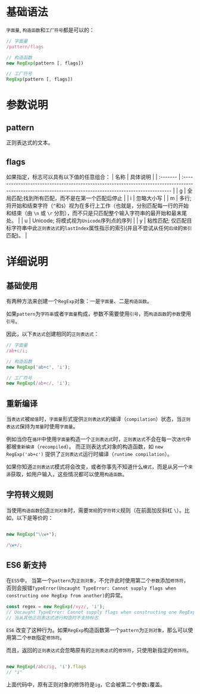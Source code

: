 # 基础语法

`字面量`, `构造函数`和`工厂符号`都是可以的：

```javascript
// 字面量
/pattern/flags

// 构造函数
new RegExp(pattern [, flags])

// 工厂符号
RegExp(pattern [, flags])
```

# 参数说明

## pattern

正则表达式的文本。

## flags

如果指定，标志可以具有以下值的任意组合：
| 名称 | 具体说明                                                                                                                                                 |
| :------- | :------------------------------------------------------------------------------------------------------------------------------------------------------- |
| g        | 全局匹配;找到所有匹配，而不是在第一个匹配后停止                                                                                                          |
| i        | 忽略大小写                                                                                                                                               |
| m        | 多行; 将开始和结束字符（`^`和`$`）视为在多行上工作（也就是，分别匹配每一行的开始和结束（由 `\n` 或 `\r` 分割），而不只是只匹配整个输入字符串的最开始和最末尾处。 |
| u        | Unicode; 将模式视为`Unicode`序列点的序列                                                                                                                   |
| y        | 粘性匹配; 仅匹配目标字符串中此`正则表达式`的`lastIndex`属性指示的索引(并且不尝试从任何`后续`的`索引`匹配)。                                                      |

# 详细说明

## 基础使用

有两种方法来创建一个`RegExp`对象：一是`字面量`、二是`构造函数`。

如果`pattern`为`字符串`或者`字面量`构成，参数不需要使用`引号`，而`构造函数`的`参数`使用`引号`。

因此，以下`表达式`创建相同的`正则表达式`：

```javascript
// 字面量
/ab+c/i;

// 构造函数
new RegExp('ab+c', 'i');

// 工厂符号
new RegExp(/ab+c/, 'i');
```

## 重新编译

当`表达式`被`赋值`时，`字面量`形式提供`正则表达式`的编译（`compilation`）状态，当`正则表达式`保持为`常量`时使用`字面量`。

例如当你在`循环`中使用`字面量`构造一个`正则表达式`时，`正则表达式`不会在每一次`迭代`中都被`重新编译`（`recompiled`）。
而正则表达式对象的构造函数，如 `new RegExp('ab+c')` 提供了`正则表达式`运行时编译（`runtime compilation`）。

如果你知道`正则表达式`模式将会改变，或者你事先不知道什么`模式`，而是从另一个`来源`获取，如用户输入，这些情况都可以使用`构造函数`。

## 字符转义规则

当使用`构造函数`创造`正则对象`时，需要`常规`的`字符转义`规则（在前面加反斜杠 `\`）。比如，以下是等价的：

```javascript

new RegExp("\\w+");

/\w+/;
```

## ES6 新支持

在`ES5`中， 当第一个`pattern`为`正则对象`，不允许此时使用第二个`参数`添加`修饰符`，否则会报错`TypeError(Uncaught TypeError: Cannot supply flags when constructing one RegExp from another)`的异常。

```javascript
const regex = new RegExp(/xyz/, 'i');
// Uncaught TypeError: Cannot supply flags when constructing one RegExp from another
// 当从其他正则表达式进行构造时不支持标志
```

`ES6` 改变了这种行为。如果`RegExp`构造函数第一个`pattern`为`正则对象`，那么可以使用第二个`参数`指定`修饰符`。

而且，返回的`正则表达式`会忽略原有的`正则表达式`的`修饰符`，只使用新指定的`修饰符`。

```javascript

new RegExp(/abc/ig, 'i').flags
// "i"
```

上面代码中，原有正则对象的修饰符是`ig`，它会被第二个参数`i`覆盖。
